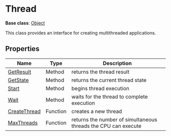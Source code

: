 # Thread

**Base class**: [Object](Object.md)

This class provides an interface for creating multithreaded applications.

## Properties

| Name | Type | Description |
|---|---|---|
| [GetResult](Thread_GetResult.md) | Method | returns the thread result |
| [GetState](Thread_GetState.md) | Method | returns the current thread state |
| [Start](Thread_Start.md) | Method | begins thread execution |
| [Wait](Thread_Wait.md) | Method | waits for the thread to complete execution |
| [CreateThread](CreateThread.md) | Function | creates a new thread |
| [MaxThreads](MaxThreads.md) | Function | returns the number of simultaneous threads the CPU can execute |
